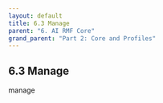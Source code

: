 ```yaml
---
layout: default
title: 6.3 Manage
parent: "6. AI RMF Core"
grand_parent: "Part 2: Core and Profiles"
---
```


## 6.3 Manage

manage

